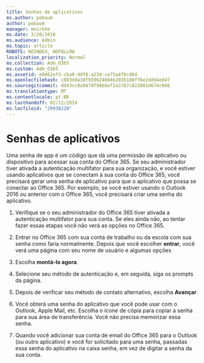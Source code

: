 ```yaml
---
title: Senhas de aplicativos
ms.author: pebaum
author: pebaum
manager: mnirkhe
ms.date: 3/20/2018
ms.audience: Admin
ms.topic: article
ROBOTS: NOINDEX, NOFOLLOW
localization_priority: Normal
ms.collection: Adm_O365
ms.custom: Adm_O365
ms.assetid: e0d62ef3-cba0-4df8-a234-ce75a4f6cd84
ms.openlocfilehash: c883dda38f959624668e202b188ff6e2ddd4ed47
ms.sourcegitcommit: dd43cc0a9470f98b8ef2a3787c823801d674c666
ms.translationtype: MT
ms.contentlocale: pt-BR
ms.lasthandoff: 02/12/2019
ms.locfileid: "29938220"
---
```

# <a name="app-passwords"></a>Senhas de aplicativos

Uma senha de app é um código que dá uma permissão de aplicativo ou dispositivo para acessar sua conta do Office 365. Se seu administrador tiver ativada a autenticação multifator para sua organização, e você estiver usando aplicativos que se conectam à sua conta do Office 365, você precisará gerar uma senha de aplicativo para que o aplicativo que possa se conectar ao Office 365. Por exemplo, se você estiver usando o Outlook 2016 ou anterior com o Office 365, você precisará criar uma senha do aplicativo.
  
1. Verifique se o seu administrador do Office 365 tiver ativada a autenticação multifator para sua conta. Se eles ainda não, ao tentar fazer essas etapas você não verá as opções no Office 365.
    
2. Entrar no Office 365 com sua conta de trabalho ou da escola com sua senha como faria normalmente. Depois que você escolher **entrar**, você verá uma página com seu nome de usuário e algumas opções 
    
3. Escolha **montá-lo agora**. 
    
4. Selecione seu método de autenticação e, em seguida, siga os prompts da página.
    
5. Depois de verificar seu método de contato alternativo, escolha **Avançar**. 
    
6. Você obterá uma senha do aplicativo que você pode usar com o Outlook, Apple Mail, etc. Escolha o ícone de cópia para copiar a senha para sua área de transferência. Você não precisa memorizar essa senha. 
    
7. Quando você adicionar sua conta de email do Office 365 para o Outlook (ou outro aplicativo) e você for solicitado para uma senha, passadas essa senha do aplicativo na caixa senha, em vez de digitar a senha da sua conta. 
    

